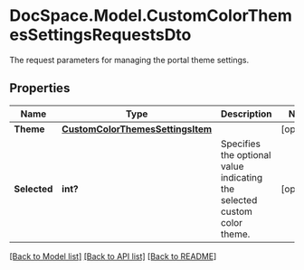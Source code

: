 # DocSpace.Model.CustomColorThemesSettingsRequestsDto
The request parameters for managing the portal theme settings.

## Properties

Name | Type | Description | Notes
------------ | ------------- | ------------- | -------------
**Theme** | [**CustomColorThemesSettingsItem**](.md) |  | [optional] 
**Selected** | **int?** | Specifies the optional value indicating the selected custom color theme. | [optional] 

[[Back to Model list]](../README.md#documentation-for-models) [[Back to API list]](../README.md#documentation-for-api-endpoints) [[Back to README]](../README.md)

